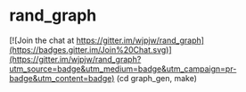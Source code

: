# rand_graph

[![Join the chat at https://gitter.im/wjpjw/rand_graph](https://badges.gitter.im/Join%20Chat.svg)](https://gitter.im/wjpjw/rand_graph?utm_source=badge&utm_medium=badge&utm_campaign=pr-badge&utm_content=badge)
  (cd graph_gen,  make)
  
